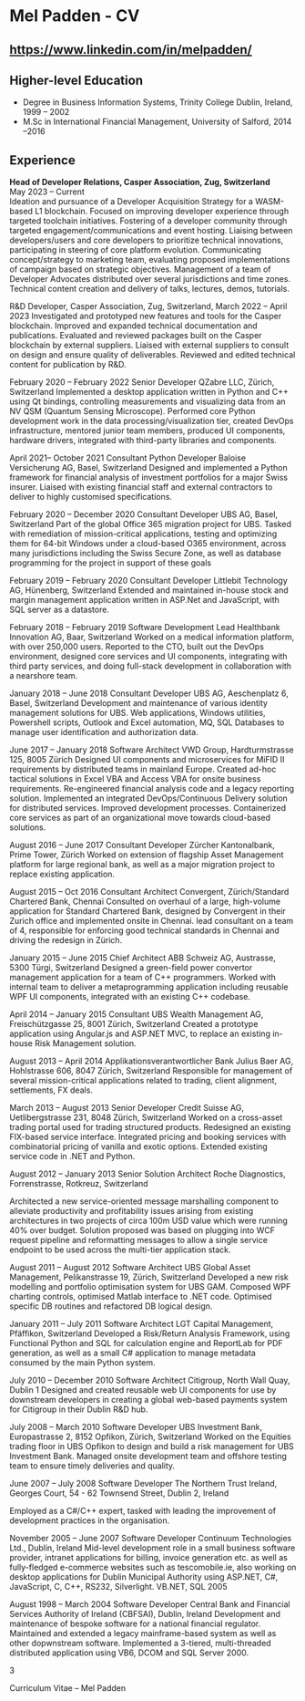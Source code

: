 # Mel Padden - CV

## https://www.linkedin.com/in/melpadden/

## Higher-level Education
- Degree in Business Information Systems, Trinity College Dublin, Ireland, 1999 – 2002
- M.Sc in International Financial Management, University of Salford, 2014 –2016

## Experience
**Head of Developer Relations, Casper Association, Zug, Switzerland**  
May 2023 – Current  
Ideation and pursuance of a Developer Acquisition Strategy for a WASM-based L1 blockchain. Focused on improving developer experience through targeted toolchain initiatives. Fostering of a developer community through targeted engagement/communications and event hosting. Liaising between developers/users and core developers to prioritize technical innovations, participating in steering of core platform evolution. Communicating concept/strategy to marketing team, evaluating proposed implementations of campaign based on strategic objectives. Management of a team of Developer Advocates distributed over several jurisdictions and time zones. Technical content creation and delivery of talks, lectures, demos, tutorials.

R&D Developer,
Casper Association, Zug, Switzerland,
March 2022 – April 2023
Investigated and prototyped new features and tools for the Casper blockchain. Improved and expanded technical documentation and publications. Evaluated and reviewed packages built on the Casper blockchain by external suppliers. Liaised with external suppliers to consult on design and ensure quality of deliverables. Reviewed and edited technical content for publication by R&D.

February 2020 – February 2022
Senior Developer
QZabre LLC, Zürich, Switzerland
Implemented a desktop application written in Python and C++ using Qt bindings, controlling measurements and visualizing data from an NV QSM (Quantum Sensing Microscope). Performed core Python development work in the data processing/visualization tier, created DevOps infrastructure, mentored junior team members, produced UI components, hardware drivers, integrated with third-party libraries and components.

April 2021– October 2021
Consultant Python Developer
Baloise Versicherung AG, Basel, Switzerland
Designed and implemented a Python framework for financial analysis of investment portfolios for a major Swiss insurer. Liaised with existing financial staff and external contractors to deliver to highly customised specifications.

February 2020 – December 2020
Consultant Developer
UBS AG, Basel, Switzerland
Part of the global Office 365 migration project for UBS. Tasked with remediation of mission-critical applications, testing and optimizing them for 64-bit Windows under a cloud-based O365 environment, across many jurisdictions including the Swiss Secure Zone, as well as database programming for the project in support of these goals

February 2019 – February 2020
Consultant Developer
Littlebit Technology AG, Hünenberg, Switzerland
Extended and maintained in-house stock and margin management application written in ASP.Net and JavaScript, with SQL server as a datastore.

February 2018 – February 2019
Software Development Lead
Healthbank Innovation AG, Baar, Switzerland
Worked on a medical information platform, with over 250,000 users. Reported to the CTO, built out the DevOps environment, designed core services and UI components, integrating with third party services, and doing full-stack development in collaboration with a nearshore team.



January 2018 – June 2018
Consultant Developer
UBS AG, Aeschenplatz 6, Basel, Switzerland
Development and maintenance of various identity management solutions for UBS. Web applications, Windows utilities, Powershell scripts, Outlook and Excel automation, MQ, SQL Databases to manage user identification and authorization data.

June 2017 – January 2018
Software Architect
VWD Group, Hardturmstrasse 125, 8005 Zürich
Designed UI components and microservices for MiFID II requirements by distributed teams in mainland Europe. Created ad-hoc tactical solutions in Excel VBA and Access VBA for onsite business requirements. Re-engineered financial analysis code and a legacy reporting solution. Implemented an integrated DevOps/Continuous Delivery solution for distributed services. Improved development processes. Containerized core services as part of an organizational move towards cloud-based solutions.

August 2016 – June 2017
Consultant Developer
Zürcher Kantonalbank, Prime Tower, Zürich
Worked on extension of flagship Asset Management platform for large regional bank, as well as a major migration project to replace existing application.



August 2015 – Oct 2016
Consultant Architect
Convergent, Zürich/Standard Chartered Bank, Chennai
Consulted on overhaul of a large, high-volume application for Standard Chartered Bank, designed by Convergent in their Zurich office and implemented onsite in Chennai. lead consultant on a team of 4, responsible for enforcing good technical standards in Chennai and driving the redesign in Zürich.



January 2015 – June 2015
Chief Architect
ABB Schweiz AG, Austrasse, 5300 Türgi, Switzerland
Designed a green-field power convertor management application for a team of C++ programmers. Worked with internal team to deliver a metaprogramming application including reusable WPF UI components, integrated with an existing C++ codebase.

April 2014 – January 2015
Consultant
UBS Wealth Management AG, Freischützgasse 25, 8001 Zürich, Switzerland
Created a prototype application using Angular.js and ASP.NET MVC, to replace an existing in-house Risk Management solution.

August 2013 – April 2014
Applikationsverantwortlicher
Bank Julius Baer AG, Hohlstrasse 606, 8047 Zürich, Switzerland
Responsible for management of several mission-critical applications related to trading, client alignment, settlements, FX deals.

March 2013 – August 2013
Senior Developer
Credit Suisse AG, Uetlibergstrasse 231, 8048 Zürich, Switzerland
Worked on a cross-asset trading portal used for trading structured products. Redesigned an existing FIX-based service interface. Integrated pricing and booking services with combinatorial pricing of vanilla and exotic options. Extended existing service code in .NET and Python.

August 2012 – January 2013
Senior Solution Architect
Roche Diagnostics, Forrenstrasse, Rotkreuz, Switzerland


Architected a new service-oriented message marshalling component to alleviate productivity and profitability issues arising from existing architectures in two projects of circa 100m USD value which were running 40% over budget. Solution proposed was based on plugging into WCF request pipeline and reformatting messages to allow a single service endpoint to be used across the multi-tier application stack.

August 2011 – August 2012
Software Architect
UBS Global Asset Management, Pelikanstrasse 19, Zürich, Switzerland
Developed a new risk modelling and portfolio optimisation system for UBS GAM. Composed WPF charting controls, optimised Matlab interface to .NET code. Optimised specific DB routines and refactored DB logical design.

January 2011 – July 2011
Software Architect
LGT Capital Management, Pfäffikon, Switzerland
Developed a Risk/Return Analysis Framework, using Functional Python and SQL for calculation engine and ReportLab for PDF generation, as well as a small C# application to manage metadata consumed by the main Python system.

July 2010 – December 2010
Software Architect
Citigroup, North Wall Quay, Dublin 1
Designed and created reusable web UI components for use by downstream developers in creating a global web-based payments system for Citigroup in their Dublin R&D hub.

July 2008 – March 2010
Software Developer
UBS Investment Bank, Europastrasse 2, 8152 Opfikon, Zürich, Switzerland
Worked on the Equities trading floor in UBS Opfikon to design and build a risk management for UBS Investment Bank. Managed onsite development team and offshore testing team to ensure timely deliveries and quality.

June 2007 – July 2008
Software Developer
The Northern Trust Ireland, Georges Court, 54 - 62 Townsend Street, Dublin 2, Ireland



Employed as a C#/C++ expert, tasked with leading the improvement of development practices in the organisation.


November 2005 – June 2007
Software Developer
Continuum Technologies Ltd., Dublin, Ireland
Mid-level development role in a small business software provider, intranet applications for billing, invoice generation etc. as well as fully-fledged e-commerce websites such as tescomobile.ie, also working on desktop applications for Dublin Municipal Authority using ASP.NET, C#, JavaScript, C, C++, RS232, Silverlight. VB.NET, SQL 2005

August 1998 – March 2004
Software Developer
Central Bank and Financial Services Authority of Ireland (CBFSAI), Dublin, Ireland
Development and maintenance of bespoke software for a national financial regulator. Maintained and extended a legacy mainframe-based system as well as other dopwnstream software. Implemented a 3-tiered, multi-threaded distributed application using VB6, DCOM and SQL Server 2000.




3

Curriculum Vitae – Mel Padden
